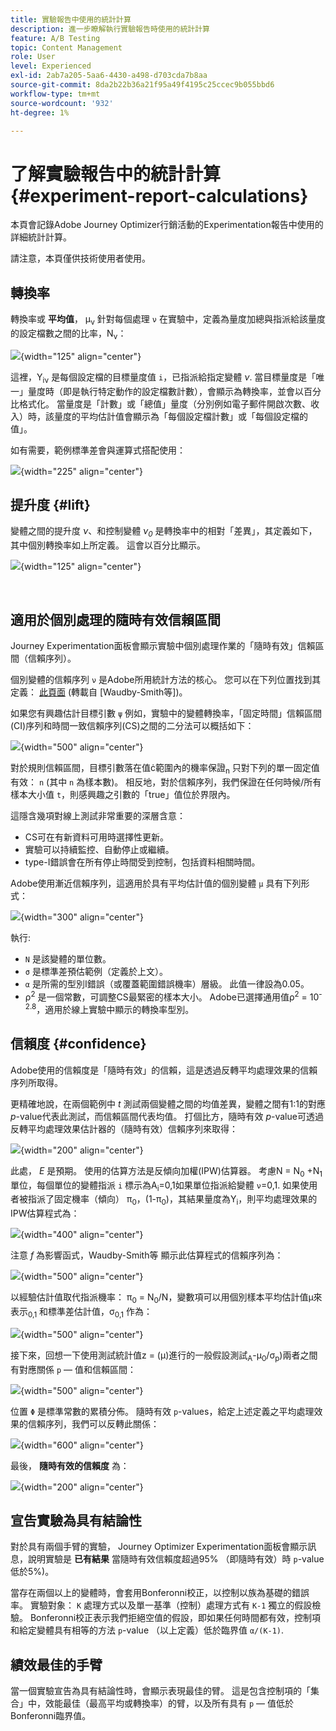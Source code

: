 ```yaml
---
title: 實驗報告中使用的統計計算
description: 進一步瞭解執行實驗報告時使用的統計計算
feature: A/B Testing
topic: Content Management
role: User
level: Experienced
exl-id: 2ab7a205-5aa6-4430-a498-d703cda7b8aa
source-git-commit: 8da2b22b36a21f95a49f4195c25ccec9b055bbd6
workflow-type: tm+mt
source-wordcount: '932'
ht-degree: 1%

---
```


# 了解實驗報告中的統計計算 {#experiment-report-calculations}

本頁會記錄Adobe Journey Optimizer行銷活動的Experimentation報告中使用的詳細統計計算。

請注意，本頁僅供技術使用者使用。

## 轉換率

轉換率或 **平均值**， μ<sub>ν</sub> 針對每個處理 `ν` 在實驗中，定義為量度加總與指派給該量度的設定檔數之間的比率，N<sub>ν</sub>：

![](assets/statistical_1.png){width="125" align="center"}

這裡，Y<sub>iν</sub> 是每個設定檔的目標量度值 `i`，已指派給指定變體 *ν*. 當目標量度是「唯一」量度時（即是執行特定動作的設定檔數計數），會顯示為轉換率，並會以百分比格式化。 當量度是「計數」或「總值」量度（分別例如電子郵件開啟次數、收入）時，該量度的平均估計值會顯示為「每個設定檔計數」或「每個設定檔的值」。

如有需要，範例標準差會與運算式搭配使用：

![](assets/statistical_2.png){width="225" align="center"}

## 提升度 {#lift}

變體之間的提升度  *ν*、和控制變體  *ν<sub>0</sub>* 是轉換率中的相對「差異」，其定義如下，其中個別轉換率如上所定義。 這會以百分比顯示。

![](assets/statistical_3.png){width="125" align="center"}

</br>

## 適用於個別處理的隨時有效信賴區間

Journey Experimentation面板會顯示實驗中個別處理作業的「隨時有效」信賴區間（信賴序列）。

個別變體的信賴序列 `ν` 是Adobe所用統計方法的核心。 您可以在下列位置找到其定義： [此頁面](https://doi.org/10.48550/arXiv.2103.06476) (轉載自 [Waudby-Smith等])。

如果您有興趣估計目標引數 `ψ` 例如，實驗中的變體轉換率，「固定時間」信賴區間(CI)序列和時間一致信賴序列(CS)之間的二分法可以概括如下：

![](assets/statistical_4.png){width="500" align="center"}

對於規則信賴區間，目標引數落在值ċ範圍內的機率保證<sub>n</sub> 只對下列的單一固定值有效： `n` (其中 `n` 為樣本數)。 相反地，對於信賴序列，我們保證在任何時候/所有樣本大小值 `t`，則感興趣之引數的「true」值位於界限內。

這隱含幾項對線上測試非常重要的深層含意：

* CS可在有新資料可用時選擇性更新。
* 實驗可以持續監控、自動停止或繼續。
* type-I錯誤會在所有停止時間受到控制，包括資料相關時間。

Adobe使用漸近信賴序列，這適用於具有平均估計值的個別變體 `μ` 具有下列形式：

![](assets/statistical_5.png){width="300" align="center"}

執行:

* `N` 是該變體的單位數。
* `σ` 是標準差預估範例（定義於上文）。
* `α` 是所需的型別I錯誤（或覆蓋範圍錯誤機率）層級。 此值一律設為0.05。
* ρ<sup>2</sup> 是一個常數，可調整CS最緊密的樣本大小。 Adobe已選擇通用值ρ<sup>2</sup> = 10<sup>-2.8</sup>，適用於線上實驗中顯示的轉換率型別。

## 信賴度 {#confidence}

Adobe使用的信賴度是「隨時有效」的信賴，這是透過反轉平均處理效果的信賴序列所取得。

更精確地說，在兩個範例中 *t* 測試兩個變體之間的均值差異，變體之間有1:1的對應 *p*-value代表此測試，而信賴區間代表均值。 打個比方，隨時有效 *p*-value可透過反轉平均處理效果估計器的（隨時有效）信賴序列來取得：

![](assets/statistical_6.png){width="200" align="center"}

此處， *E* 是預期。 使用的估算方法是反傾向加權(IPW)估算器。 考慮N = N<sub>0</sub> +N<sub>1</sub> 單位，每個單位的變體指派 `i` 標示為A<sub>i</sub>=0,1如果單位指派給變體 `ν`=0,1. 如果使用者被指派了固定機率（傾向） π<sub>0</sub>，(1-π<sub>0</sub>)，其結果量度為Y<sub>i</sub>，則平均處理效果的IPW估算程式為：

![](assets/statistical_12.png){width="400" align="center"}

注意 *f* 為影響函式，Waudby-Smith等 顯示此估算程式的信賴序列為：

![](assets/statistical_7.png){width="500" align="center"}

以經驗估計值取代指派機率： π<sub>0</sub> = N<sub>0</sub>/N，變數項可以用個別樣本平均估計值μ來表示<sub>0,1</sub> 和標準差估計值，σ<sub>0,1</sub> 作為：

![](assets/statistical_8.png){width="500" align="center"}

接下來，回想一下使用測試統計值z = (μ)進行的一般假設測試<sub>A</sub>-μ<sub>0</sub>/σ<sub>p</sub>)兩者之間有對應關係 `p` — 值和信賴區間：

![](assets/statistical_9.png){width="500" align="center"}

位置 `Φ` 是標準常數的累積分佈。 隨時有效 `p`-values，給定上述定義之平均處理效果的信賴序列，我們可以反轉此關係：

![](assets/statistical_10.png){width="600" align="center"}

最後， **隨時有效的信賴度** 為：

![](assets/statistical_11.png){width="200" align="center"}

## 宣告實驗為具有結論性

對於具有兩個手臂的實驗， Journey Optimizer Experimentation面板會顯示訊息，說明實驗是 **已有結果** 當隨時有效信賴度超過95% （即隨時有效）時 `p`-value低於5%)。

當存在兩個以上的變體時，會套用Bonferonni校正，以控制以族為基礎的錯誤率。 實驗對象： `K` 處理方式以及單一基準（控制）處理方式有 `K-1` 獨立的假設檢驗。 Bonferonni校正表示我們拒絕空值的假設，即如果任何時間都有效，控制項和給定變體具有相等的方法 `p`-value （以上定義）低於臨界值 `α/(K-1)`.

## 績效最佳的手臂

當一個實驗宣告為具有結論性時，會顯示表現最佳的臂。 這是包含控制項的「集合」中，效能最佳（最高平均或轉換率）的臂，以及所有具有 `p` — 值低於Bonferonni臨界值。
